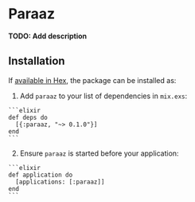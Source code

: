 # Paraaz

**TODO: Add description**

## Installation

If [available in Hex](https://hex.pm/docs/publish), the package can be installed as:

  1. Add `paraaz` to your list of dependencies in `mix.exs`:

    ```elixir
    def deps do
      [{:paraaz, "~> 0.1.0"}]
    end
    ```

  2. Ensure `paraaz` is started before your application:

    ```elixir
    def application do
      [applications: [:paraaz]]
    end
    ```

